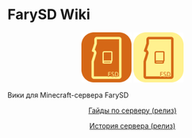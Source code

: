 # FarySD Wiki

<p align="center"><img src="./logo.png" width="20%" /> <img src="./logo-l.png" width="20%" /></p>

<p>Вики для Minecraft-сервера FarySD</p>

<p align="center"><a href="https://farysd.gitbook.io/guides/">Гайды по серверу (релиз)</a></p>

<p align="center"><a href="https://farysd.gitbook.io/history/">История сервера (релиз)</a></p>

